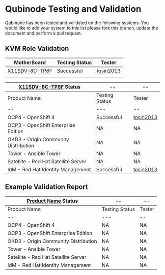 # Qubinode Testing and Validation

Qubinode has been tested and validated on the following systems. You would like to add your system to this list please fork this branch, update the document and perform a pull request.

## KVM Role Validation
MotherBoard  | Testing Status | Tester
--|---|--
[X11SDV-8C-TP8F](hardware_profiles/X11SDV-8C-TP8F)  | Successful  | [tosin2013](https://github.com/tosin2013)  
  |   |  

**[X11SDV-8C-TP8F](hardware_profiles/X11SDV-8C-TP8F)  Status** |-- |--
--|---|--
Product Name  |  Testing Status  | Tester
--|---|--
OCP4 - OpenShift 4  | Successful  | [tosin2013](https://github.com/tosin2013)      
OCP3 - OpenShift Enterprise Edition | NA  | NA  
OKD3 - Origin Community Distribution  | NA  | NA  
Tower - Ansible Tower  | NA  | NA  
Satellite - Red Hat Satellite Server  | NA  | NA  
IdM - Red Hat Identity Management  | Successful  | [tosin2013](https://github.com/tosin2013)    


## Example Validation Report
**[Product Name](hardware_profiles/Product-Name)  Status** |-- |--
--|---|--
Product Name  |  Testing Status  | Tester
--|---|--
OCP4 - OpenShift 4  | NA  | NA  
OCP3 - OpenShift Enterprise Edition | NA  | NA  
OKD3 - Origin Community Distribution  | NA  | NA  
Tower - Ansible Tower  | NA  | NA  
Satellite - Red Hat Satellite Server  | NA  | NA  
IdM - Red Hat Identity Management  | NA  | NA  
